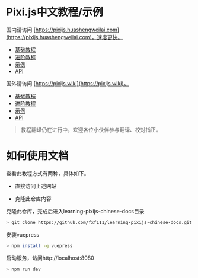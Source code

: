 
# Pixi.js中文教程/示例

国内请访问 [https://pixijs.huashengweilai.com](https://pixijs.huashengweilai.com)，速度更快。

- [基础教程](https://pixijs.huashengweilai.com/guide/start/1.introduction.html)
- [进阶教程](https://pixijs.huashengweilai.com/guide/parallax-scroller/part-1.html)
- [示例](https://pixijs.huashengweilai.com/pages/example/container.html)
- [API](http://b.aitrade.ga/pixi.js-cn/)
  
国外请访问 [https://pixijs.wiki](https://pixijs.wiki)。

- [基础教程](https://pixijs.wiki/guide/start/1.introduction.html)
- [进阶教程](https://pixijs.wiki/guide/parallax-scroller/part-1.html)
- [示例](https://pixijs.wiki/pages/example/container.html)
- [API](http://b.aitrade.ga/pixi.js-cn/)


> 教程翻译仍在进行中，欢迎各位小伙伴参与翻译、校对指正。


# 如何使用文档

查看此教程方式有两种，具体如下。

- 直接访问上述网站

- 克隆此仓库内容

克隆此仓库，完成后进入learning-pixijs-chinese-docs目录
``` bash
> git clone https://github.com/fxf111/learning-pixijs-chinese-docs.git
```

安装vuepress
``` bash
> npm install -g vuepress
```

启动服务，访问http://localhost:8080
``` bash
> npm run dev
```
